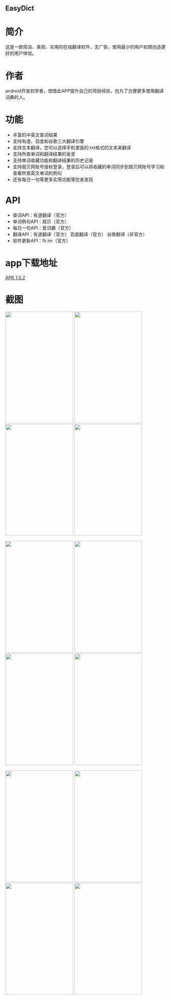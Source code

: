 ## EasyDict

# 简介

这是一款简洁、美观、实用的在线翻译软件，无广告，使用最少的用户权限创造更好的用户体验。

# 作者

android开发初学者，想借此APP提升自己的项目经验，也为了方便更多使用翻译词典的人。

# 功能

- 丰富的中英文查词结果
- 支持有道、百度和谷歌三大翻译引擎
- 支持文本翻译，您可以选择手机里面的.txt格式的文本来翻译
- 支持所查单词和翻译结果的发音
- 支持单词收藏功能和翻译结果的历史记录
- 支持扇贝网账号授权登录，登录后可以将收藏的单词同步到扇贝网账号学习和查看所查英文单词的例句
- 还有每日一句等更多实用功能等您来发现

# API

- 查词API：有道翻译（官方）
- 单词例句API：扇贝（官方）
- 每日一句API：爱词霸（官方）
- 翻译API：有道翻译（官方） 百度翻译（官方） 谷歌翻译（非官方）
- 软件更新API：fir.im（官方）

# app下载地址

<a href="http://fir.im/easydict">APK 1.0.2</a>

# 截图

<p>
  <img src="https://github.com/Veeson/easydict/blob/master/screenshot/Screenshot_2016-07-14-10-49-35_com.veeson.easydic.png" width="213" height="350"/>
  <img src="https://github.com/Veeson/easydict/blob/master/screenshot/Screenshot_2016-07-14-10-45-52_com.veeson.easydic.png" width="213" height="350"/>
  <img src="https://github.com/Veeson/easydict/blob/master/screenshot/Screenshot_2016-07-14-11-09-52_com.veeson.easydic.png" width="213" height="350"/>
  <img src="https://github.com/Veeson/easydict/blob/master/screenshot/Screenshot_2016-07-14-10-46-01_com.veeson.easydic.png" width="213" height="350"/>
</p>

<p>
  <img src="https://github.com/Veeson/easydict/blob/master/screenshot/Screenshot_2016-07-14-10-46-41_com.veeson.easydic.png" width="213" height="350"/>
  <img src="https://github.com/Veeson/easydict/blob/master/screenshot/Screenshot_2016-07-14-10-45-58_com.veeson.easydic.png" width="213" height="350"/>
  <img src="https://github.com/Veeson/easydict/blob/master/screenshot/Screenshot_2016-07-14-11-06-25_com.veeson.easydic.png" width="213" height="350"/>
  <img src="https://github.com/Veeson/easydict/blob/master/screenshot/Screenshot_2016-07-14-10-46-52_com.veeson.easydic.png" width="213" height="350"/>
</p>

<p>
  <img src="https://github.com/Veeson/easydict/blob/master/screenshot/Screenshot_2016-07-14-10-48-53_com.veeson.easydic.png" width="213" height="350"/>
  <img src="https://github.com/Veeson/easydict/blob/master/screenshot/Screenshot_2016-07-14-10-49-00_com.veeson.easydic.png" width="213" height="350"/>
  <img src="https://github.com/Veeson/easydict/blob/master/screenshot/Screenshot_2016-07-14-11-05-47_com.veeson.easydic.png" width="213" height="350"/>
  <img src="https://github.com/Veeson/easydict/blob/master/screenshot/Screenshot_2016-07-14-11-09-03_com.veeson.easydic.png" width="213" height="350"/>
</p>

